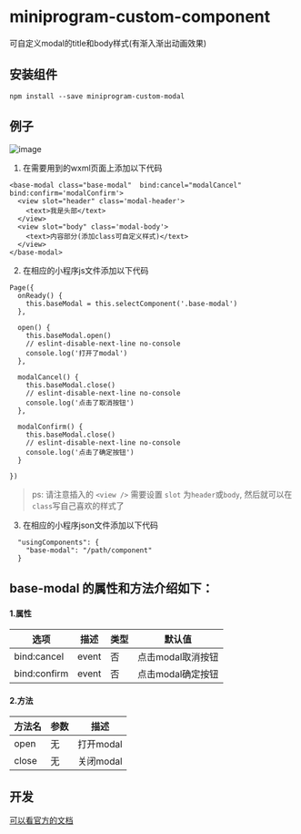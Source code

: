 # miniprogram-custom-component

可自定义modal的title和body样式(有渐入渐出动画效果)

##  安装组件

```
npm install --save miniprogram-custom-modal
```

## 例子

![image](https://github.com/hst-Sunday/miniprogram-custom-modal/tree/master/static/modalgif.gif )

1. 在需要用到的wxml页面上添加以下代码 

```
<base-modal class="base-modal"  bind:cancel="modalCancel" bind:confirm='modalConfirm'> 
  <view slot="header" class='modal-header'>
    <text>我是头部</text>
  </view>
  <view slot="body" class='modal-body'>
    <text>内容部分(添加class可自定义样式)</text>
  </view>
</base-modal>
```   

2. 在相应的小程序js文件添加以下代码 

```
Page({
  onReady() {
    this.baseModal = this.selectComponent('.base-modal')
  },

  open() {
    this.baseModal.open()
    // eslint-disable-next-line no-console
    console.log('打开了modal')
  },

  modalCancel() {
    this.baseModal.close()
    // eslint-disable-next-line no-console
    console.log('点击了取消按钮')
  },

  modalConfirm() {
    this.baseModal.close()
    // eslint-disable-next-line no-console
    console.log('点击了确定按钮')
  }

})
```   
> ps: 请注意插入的 `<view />` 需要设置 `slot` 为`header`或`body`, 然后就可以在`class`写自己喜欢的样式了


3. 在相应的小程序json文件添加以下代码 

```
  "usingComponents": {
    "base-modal": "/path/component"
  }
```

## base-modal 的属性和方法介绍如下：
#### 1.属性  
| 选项 | 描述 | 类型 | 默认值 |
|-----|------|-----|-------|
|bind:cancel | event | 否 | 点击modal取消按钮 |
|bind:confirm| event | 否 | 点击modal确定按钮 |

#### 2.方法   
| 方法名| 参数 | 描述 |
| ---- | ---- | -----| 
| open | 无 | 打开modal|
| close | 无 | 关闭modal |
   
## 开发 
  [可以看官方的文档](https://github.com/wechat-miniprogram/miniprogram-custom-component)
